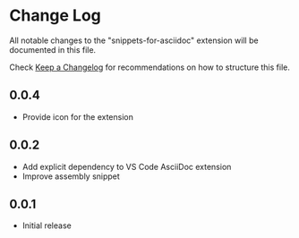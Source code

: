 # Change Log

All notable changes to the "snippets-for-asciidoc" extension will be documented in this file.

Check [Keep a Changelog](http://keepachangelog.com/) for recommendations on how to structure this file.

## 0.0.4

- Provide icon for the extension

## 0.0.2

- Add explicit dependency to VS Code AsciiDoc extension
- Improve assembly snippet

## 0.0.1

- Initial release
